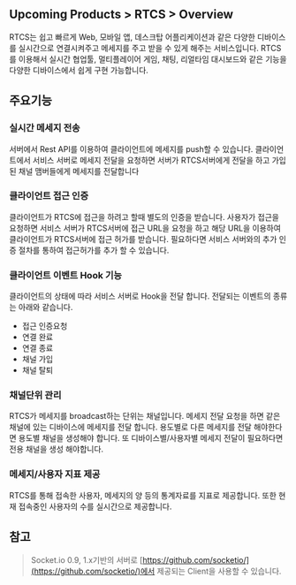 ## Upcoming Products > RTCS > Overview
RTCS는 쉽고 빠르게 Web, 모바일 앱, 데스크탑 어플리케이션과 같은 다양한 디바이스를 실시간으로 연결시켜주고 메세지를 주고 받을 수 있게 해주는 서비스입니다. RTCS를 이용해서 실시간 협업툴, 멀티플레이어 게임, 채팅, 리얼타임 대시보드와 같은 기능을 다양한 디바이스에서 쉽게 구현 가능합니다.

## 주요기능
### 실시간 메세지 전송
서버에서 Rest API를 이용하여 클라이언트에 메세지를 push할 수 있습니다. 클라이언트에서 서비스 서버로 메세지 전달을 요청하면 서버가 RTCS서버에게 전달을 하고 가입된 채널 맴버들에게 메세지를 전달합니다

### 클라이언트 접근 인증
클라이언트가 RTCS에 접근을 하려고 할때 별도의 인증을 받습니다. 사용자가 접근을 요청하면 서비스 서버가 RTCS서버에 접근 URL을 요청을 하고 해당 URL을 이용하여 클라이언트가 RTCS서버에 접근 허가를 받습니다. 필요하다면 서비스 서버와의 추가 인증 절차를 통하여 접근허가를 추가 할 수 있습니다.

### 클라이언트 이벤트 Hook 기능
클라이언트의 상태에 따라 서비스 서버로 Hook을 전달 합니다. 전달되는 이벤트의 종류는 아래와 같습니다.
* 접근 인증요청
* 연결 완료
* 연결 종료
* 채널 가입
* 채널 탈퇴

### 채널단위 관리
RTCS가 메세지를 broadcast하는 단위는 채널입니다. 메세지 전달 요청을 하면 같은 채널에 있는 디바이스에 메세지를 전달 합니다. 용도별로 다른 메세지를 전달 해야한다면 용도별 채널을 생성해야 합니다. 또 디바이스별/사용자별 메세지 전달이 필요하다면 전용 채널을 생성 해야합니다.

### 메세지/사용자 지표 제공
RTCS를 통해 접속한 사용자, 메세지의 양 등의 통계자료를 지표로 제공합니다. 또한 현재 접속중인 사용자의 수를 실시간으로 제공합니다.

## 참고
> Socket.io 0.9, 1.x기반의 서버로 [https://github.com/socketio/](https://github.com/socketio/)에서 제공되는 Client을 사용할 수 있습니다.

